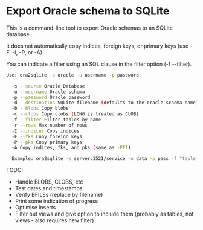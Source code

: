 # Export Oracle schema to SQLite

This is a command-line tool to export Oracle schemas to an SQLite database.

It does not automatically copy indices, foreign keys, or primary keys (use -F, -I, -P, or -A).

You can indicate a filter using an SQL clause in the filter option (-f --filter). 

```sh
Use: ora2sqlite -s oracle -u username -p password 

  -s --source Oracle Database 
  -u --username Oracle schema 
  -p --password Oracle password 
  -d --destination SQLite filename (defaults to the oracle schema name)
  -b --blobs Copy blobs 
  -c --clobs Copy clobs (LONG is treated as CLOB)
  -f --filter Filter tables by name
  -r --rows Max number of rows
  -I --indices Copy indices
  -F --fks Copy foreign keys
  -P --pks Copy primary keys
  -A Copy indices, fks, and pks (same as -PFI)

  Example: ora2sqlite -s server:1521/service -u data -p pass -f "table_name in ('TEST')" -r 100
```

TODO:

- Handle BLOBS, CLOBS, etc
- Test dates and timestamps
- Verify BFILEs (replace by filename)
- Print some indication of progress
- Optimise inserts
- Filter out views and give option to include them (probably as tables, not views - also requires new filter)